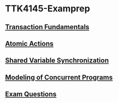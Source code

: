 # TTK4145-Examprep

## [Transaction Fundamentals](transaction-fundamentals.md)
## [Atomic Actions](atomic-actions.md)
## [Shared Variable Synchronization](shared-variable-synchronization.md)
## [Modeling of Concurrent Programs](modeling-of-concurrent-programs.md)
## [Exam Questions](exam-questions.md)
